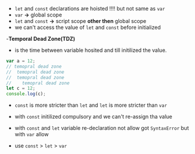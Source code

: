 
- `let` and `const` declarations are hoisted !!!! but not same as `var`
- `var` **->** global scope
- `let` and `const` **->** script scope __other then__ global scope
- we can't access the value of `let` and `const` before initialized

-**Temporal Dead Zone(TDZ)**
- is the time between variable hosited and till initilized the value.


```js
var a = 12;
// temopral dead zone
//  temopral dead zone
//  temopral dead zone
//    temopral dead zone
let c = 12;
console.log(c);

```
- `const` is more stricter than `let` and `let` is more stricter than `var`

- with `const` initilized compulsory and we can't re-assign tha value
- with `const` and `let` variable re-declaration not allow got `SyntaxError` but with `var` allow 
- use `const` > `let` > `var` 

